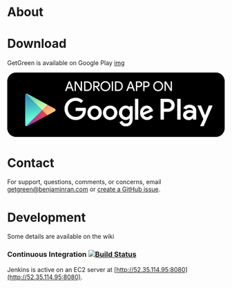 [//]: # (title)
[//]: # (short-description)

# About
[//]: # (full-description)

# Download
GetGreen is available on Google Play
[img]()

<a href="https://play.google.com/store/apps/details?id=com.bran.getgreen&utm_source=global_co&utm_medium=prtnr&utm_content=Mar2515&utm_campaign=PartBadge&pcampaignid=MKT-Other-global-all-co-prtnr-py-PartBadge-Mar2515-1"><img alt="Get it on Google Play" src="../media/graphics/play-badge/google-play-badge.png" /></a>

# Contact
For support, questions, comments, or concerns, email <getgreen@benjaminran.com> or [create a GitHub issue](https://github.com/benjaminran/PitchPatterns/issues/new).

# Development
Some details are available on the wiki

### Continuous Integration [![Build Status](http://52.35.114.95:8080/buildStatus/icon?job=PitchPatterns)](http://52.35.114.95:8080/job/PitchPatterns/)

Jenkins is active on an EC2 server at [http://52.35.114.95:8080](http://52.35.114.95:8080).